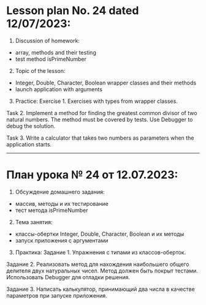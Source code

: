 # Lesson plan No. 24 dated 12/07/2023:
1. Discussion of homework:
- array, methods and their testing
- test method isPrimeNumber

2. Topic of the lesson:
- Integer, Double, Character, Boolean wrapper classes and their methods
- launch application with arguments

3. Practice:
   Exercise 1.
   Exercises with types from wrapper classes.

Task 2.
Implement a method for finding the greatest common divisor of two natural numbers.
The method must be covered by tests.
Use Debugger to debug the solution.

Task 3.
Write a calculator that takes two numbers as parameters when the application starts.



______________________

# План урока № 24 от 12.07.2023:

1. Обсуждение домашнего задания:
- массив, методы и их тестирование
- тест метода isPrimeNumber

2. Тема занятия:
- классы-обертки Integer, Double, Character, Boolean и их методы
- запуск приложения с аргументами 

3. Практика:
Задание 1. 
Упражнения с типами из классов-оберток.

Задание 2.
Реализовать метод для нахождения наибольшего общего делителя двух натуральных чисел.
Метод должен быть покрыт тестами.
Использовать Debugger для отладки решения.

Задание 3.
Написать калькулятор, принимающий два числа в качестве параметров при запуске приложения.




